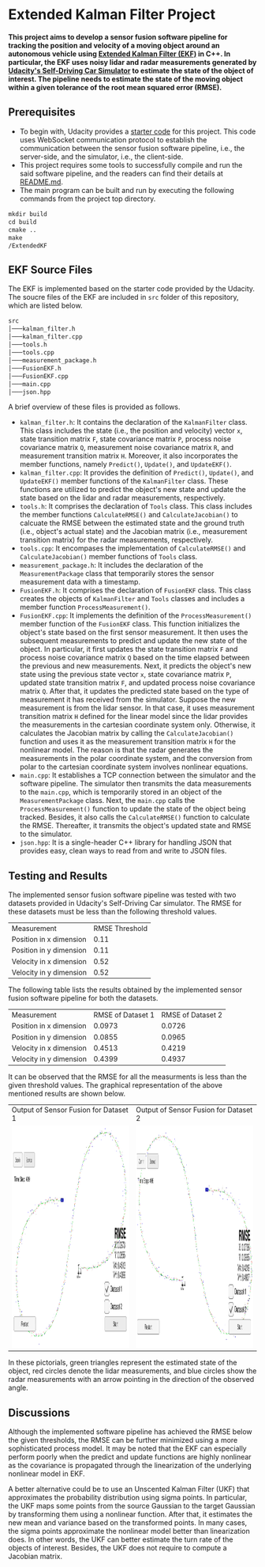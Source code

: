 # Extended Kalman Filter Project

#### This project aims to develop a sensor fusion software pipeline for tracking the position and velocity of a moving object around an autonomous vehicle using [Extended Kalman Filter (EKF)](https://en.wikipedia.org/wiki/Extended_Kalman_filter) in C++. In particular, the EKF uses noisy lidar and radar measurements generated by [Udacity's Self-Driving Car Simulator](https://github.com/udacity/self-driving-car-sim/releases) to estimate the state of the object of interest. The pipeline needs to estimate the state of the moving object within a given tolerance of the root mean squared error (RMSE).   
<p> </p>

## Prerequisites
- To begin with, Udacity provides a [starter code](https://github.com/udacity/CarND-Extended-Kalman-Filter-Project/) for this project. This code uses WebSocket communication protocol to establish the communication between the sensor fusion software pipeline, i.e., the server-side, and the simulator, i.e., the client-side. 
- This project requires some tools to successfully compile and run the said software pipeline, and the readers can find their details at [README.md](https://github.com/udacity/CarND-Extended-Kalman-Filter-Project/blob/master/README.md).
- The main program can be built and run by executing the following commands from the project top directory.
```
mkdir build
cd build
cmake ..
make
/ExtendedKF
```
## EKF Source Files
The EKF is implemented based on the starter code provided by the Udacity. The soucre files of the EKF are included in `src` folder of this repository, which are listed below.
```
src
│───kalman_filter.h
│───kalman_filter.cpp
│───tools.h
│───tools.cpp
│───measurement_package.h
│───FusionEKF.h
│───FusionEKF.cpp
│───main.cpp
│───json.hpp
```

A brief overview of these files is provided as follows.
- `kalman_filter.h`: It contains the declaration of the `KalmanFilter` class. This class includes the state (i.e., the position and velocity) vector `x`, state transition matrix `F`, state covariance matrix `P`, process noise covariance matrix `Q`, measurement noise covariance matrix `R`, and measurement transition matrix `H`. Moreover, it also incorporates the member functions, namely `Predict()`, `Update()`,  and `UpdateEKF()`.  
- `kalman_filter.cpp`: It provides the definition of `Predict()`, `Update()`, and `UpdateEKF()` member functions of the `KalmanFilter` class. These functions are utilized to predict the object's new state and update the state based on the lidar and radar measurements, respectively.
- `tools.h`: It comprises the declaration of `Tools` class. This class includes the member functions `CalculateRMSE()` and `CalculateJacobian()` to calcuate the RMSE between the estimated state and the ground truth (i.e., object's actual state) and the Jacobian matrix (i.e., measurement transition matrix) for the radar measurements, respectively.
- `tools.cpp`: It encompases the implementation of `CalculateRMSE()` and `CalculateJacobian()` member functions of `Tools` class.
- `measurement_package.h`: It includes the declaration of the `MeasurementPackage` class that temporarily stores the sensor measurement data with a timestamp. 
- `FusionEKF.h`: It comprises the declaration of `FusionEKF` class. This class creates the objects of `KalmanFilter` and `Tools` classes and includes a member function `ProcessMeasurement()`. 
- `FusionEKF.cpp`: It implements the definition of the `ProcessMeasurement()` member function of the `FusionEKF` class. This function initializes the object's state based on the first sensor measurement. It then uses the subsequent measurements to predict and update the new state of the object. In particular, it first updates the state transition matrix `F` and process noise covariance matrix `Q` based on the time elapsed between the previous and new measurements. Next, it predicts the object's new state using the previous state vector `x`, state covariance matrix `P`, updated state transition matrix `F`, and updated process noise covariance matrix `Q`. After that, it updates the predicted state based on the type of measurement it has received from the simulator. Suppose the new measurement is from the lidar sensor. In that case, it uses measurement transition matrix `H` defined for the linear model since the lidar provides the measurements in the cartesian coordinate system only. Otherwise, it calculates the Jacobian matrix by calling the `CalculateJacobian()` function and uses it as the measurement transition matrix `H` for the nonlinear model. The reason is that the radar generates the measurements in the polar coordinate system, and the conversion from polar to the cartesian coordinate system involves nonlinear equations. 
- `main.cpp`: It establishes a TCP connection between the simulator and the software pipeline. The simulator then transmits the data measurements to the `main.cpp`, which is temporarily stored in an object of the `MeasurementPackage` class. Next, the `main.cpp` calls the `ProcessMeasurement()` function to update the state of the object being tracked. Besides, it also calls the `CalculateRMSE()` function to calculate the RMSE. Thereafter, it transmits the object's updated state and RMSE to the simulator.
- `json.hpp`: It is a single-header C++ library for handling JSON that provides easy, clean ways to read from and write to JSON files.

## Testing and Results
The implemented sensor fusion software pipeline was tested with two datasets provided in Udacity's Self-Driving Car simulator. The RMSE for these datasets must be less than the following threshold values. 
<p></p>
<table>
  <tr>
    <td>Measurement</td>
    <td>RMSE Threshold</td>
  </tr>
  <tr>
    <td>Position in x dimension</td>
    <td>0.11</td>
  </tr>
   <tr>
    <td>Position in y dimension</td>
    <td>0.11</td>
  </tr>
  <tr>
    <td>Velocity in x dimension</td>
    <td>0.52</td>
  </tr>
   <tr>
    <td>Velocity in y dimension</td>
    <td>0.52</td>
  </tr>
 </table>
 <p></p>

The following table lists the results obtained by the implemented sensor fusion software pipeline for both the datasets. 
<p></p>
<table>
  <tr>
    <td>Measurement</td>
    <td>RMSE of Dataset 1</td>
    <td>RMSE of Dataset 2</td>
  </tr>
  <tr>
    <td>Position in x dimension</td>
    <td>0.0973</td>
    <td>0.0726</td>
  </tr>
   <tr>
    <td>Position in y dimension</td>
    <td>0.0855</td>
    <td>0.0965</td>
  </tr>
  <tr>
    <td>Velocity in x dimension</td>
    <td>0.4513</td>
    <td>0.4219</td>
  </tr>
   <tr>
    <td>Velocity in y dimension</td>
    <td>0.4399</td>
    <td>0.4937</td>
  </tr>
 </table>
 <p></p>

It can be observed that the RMSE for all the measurments is less than the given threshold values. The graphical representation of the above mentioned results are shown below. 

<p></p>
<table>
 <center>
  <tr>
    <td>Output of Sensor Fusion for Dataset 1</td>
    <td>Output of Sensor Fusion for Dataset 2</td>
  </tr>
  <tr>
     <td> <img src="./Output/output_dataset1.png" width="600" height="450"> </td>
     <td> <img src="./Output/output_dataset2.png" width="600" height="450"> </td>
 </center>
 </table>
 <p></p>

In these pictorials, green triangles represent the estimated state of the object, red circles denote the lidar measurements, and blue circles show the radar measurements with an arrow pointing in the direction of the observed angle. 

## Discussions

Although the implemented software pipeline has achieved the RMSE below the given thresholds, the RMSE can be further minimized using a more sophisticated process model.  It may be noted that the EKF can especially perform poorly when the predict and update functions are highly nonlinear as the covariance is propagated through the linearization of the underlying nonlinear model in EKF.

A better alternative could be to use an Unscented Kalman Filter (UKF) that approximates the probability distribution using sigma points. In particular, the UKF maps some points from the source Gaussian to the target Gaussian by transforming them using a nonlinear function. After that, it estimates the new mean and variance based on the transformed points. In many cases, the sigma points approximate the nonlinear model better than linearization does. In other words, the UKF can better estimate the turn rate of the objects of interest. Besides, the UKF does not require to compute a Jacobian matrix. 






